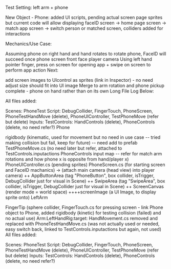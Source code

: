 Test Setting: left arm + phone

New Object - Phone: added UI scripts, pending actual screen page sprites but current code will allow displaying faceID screen -> home page screen -> match app screen -> switch person or matched screen, colliders added for interactions

Mechanics/Use Case:

Assuming phone on right hand and hand rotates to rotate phone, FaceID will succeed once phone screen front face player camera
Using left hand pointer finger, press on screen for opening app + swipe on screen to perform app action
Next:

add screen images to UIcontrol as sprites (link in Inspector) - no need adjust size should fit into UI image
Merge to arm rotation and phone pickup complete - phone on hand rather than on its own
Long File Log Below:

All files added:

Scenes: PhoneTest
Script: DebugCollider, FingerTouch, PhoneScreen, PhoneTestHandMove (delete), PhoneUIController, TestPhoneMove (refer but delete)
Inputs: TestControls: HandControls (delete), PhoneControls (delete, no need refer?)
Phone

rigidbody (kinematic, used for movement but no need in use case -- tried making collision but fail, keep for future) -- need add to prefab
TestPhoneMove.cs (no need later but refer, attached to TestControls.inputactions PhoneControls input map -- refer for match arm rotations and how phone x is opposite from hand/player x)
PhoneUIController.cs (pending sprites)
PhoneScreen.cs (for starting screen and FaceID machanics) -> (attach main camera (head view) into player camera)
++ AppButtonArea (tag "PhoneButton", box collider, isTrigger, DebugCollider just for visual in Scene)
++ SwipeArea (tag "SwipeArea", box collider, isTrigger, DebugCollider just for visual in Scene)
++ ScreenCanvas (render mode = world space)
++++screenImage (a UI Image, to display sprite onto)
LeftArm

FingerTip (sphere collider, FingerTouch.cs for pressing screen - link Phone object to Phone, added rigidbody (kinetic) for testing collision (failed) and no actual use)
Arm:LeftHandRig:target: HandMovement.cs removed and replaced with PhoneTestHandMove.cs (was not actually used or needed, easy switch back, linked to TestControls.inputactions but again, not used)
All files added:

Scenes: PhoneTest
Script: DebugCollider, FingerTouch, PhoneScreen, PhoneTestHandMove (delete), PhoneUIController, TestPhoneMove (refer but delete)
Inputs: TestControls: HandControls (delete), PhoneControls (delete, no need refer?)
